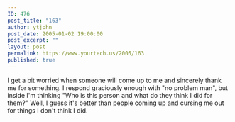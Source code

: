 ```yaml
---
ID: 476
post_title: "163"
author: ytjohn
post_date: 2005-01-02 19:00:00
post_excerpt: ""
layout: post
permalink: https://www.yourtech.us/2005/163
published: true
---
```

I get a bit worried when someone will come up to me and sincerely thank me for something.  I respond graciously enough with "no problem man", but inside I'm thinking "Who is this person and what do they think I did for them?" Well, I guess it's better than people coming up and cursing me out for things I don't think I did.